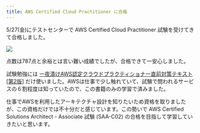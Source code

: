 ```yaml
---
title: AWS Certified Cloud Practitioner に合格
---
```

5/27(金)にテストセンターで AWS Certified Cloud Practitioner 試験を受けてきて合格しました。

![](https://lh4.googleusercontent.com/37C4_Fg-vU3LWpzE0IDoG4LAvQC2Dfh_lx_dG4XxMfYJy_t4FZ0wfiU7LPJN6zRMCmGn8_Y0CeeuPn3wLffDi_bbejm0AARYy5QKBHiHUA3vhiZcBJRiKKc1xjoNWZu8VWPyEKloQBJcgfT2gSDlOA)

点数は787点と余裕とは言い難い成績でしたが、合格できて一安心しました。

試験勉強には [一夜漬けAWS認定クラウドプラクティショナー直前対策テキスト\[第2版\]](https://www.amazon.co.jp/dp/4798067156) だけ使いました。AWSは仕事で少し触れていて、試験で問われるサービスの６割程度は知っていたので、この書籍のみの学習で済みました。

仕事でAWSを利用したアーキテクチャ設計を知りたいため資格を取りましたが、この資格だけでは不十分だと感じています。この勢いで AWS Certified Solutions Architect - Associate 試験 (SAA-C02) の合格を目指して学習していきたいと思います。
